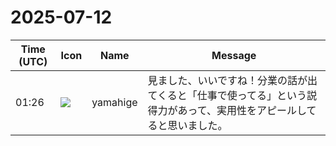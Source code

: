 # 2025-07-12

|Time (UTC)|Icon|Name|Message|
|---|---|---|---|
|01:26|![](https://secure.gravatar.com/avatar/fe4feacacd9e5082654778663c7e10a3.jpg?s=72&d=https%3A%2F%2Fa.slack-edge.com%2Fdf10d%2Fimg%2Favatars%2Fava_0012-72.png)|yamahige|見ました、いいですね！分業の話が出てくると「仕事で使ってる」という説得力があって、実用性をアピールしてると思いました。|
